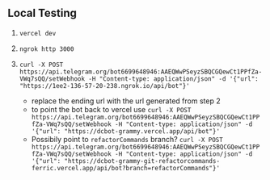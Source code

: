 ## Local Testing

1. `vercel dev`
2. `ngrok http 3000`
3. `curl -X POST https://api.telegram.org/bot6699648946:AAEQWwPSeyzSBQCGQewCt1PPfZa-VWq7sQQ/setWebhook -H "Content-type: application/json" -d '{"url": "https://1ee2-136-57-20-238.ngrok.io/api/bot"}'`

   - replace the ending url with the url generated from step 2
   - to point the bot back to vercel use `curl -X POST https://api.telegram.org/bot6699648946:AAEQWwPSeyzSBQCGQewCt1PPfZa-VWq7sQQ/setWebhook -H "Content-type: application/json" -d '{"url": "https://dcbot-grammy.vercel.app/api/bot"}'`
   - Possibily point to `refactorCommands` branch? `curl -X POST https://api.telegram.org/bot6699648946:AAEQWwPSeyzSBQCGQewCt1PPfZa-VWq7sQQ/setWebhook -H "Content-type: application/json" -d '{"url": "https://dcbot-grammy-git-refactorcommands-ferric.vercel.app/api/bot?branch=refactorCommands"}'`
